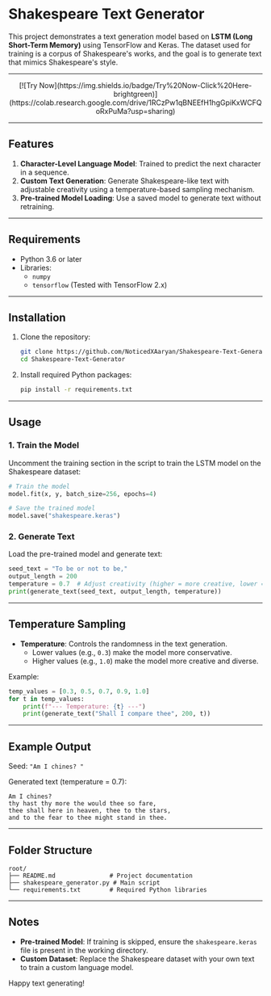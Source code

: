 # Shakespeare Text Generator

This project demonstrates a text generation model based on **LSTM (Long Short-Term Memory)** using TensorFlow and Keras. The dataset used for training is a corpus of Shakespeare's works, and the goal is to generate text that mimics Shakespeare's style.

---

<Center>
  [![Try Now](https://img.shields.io/badge/Try%20Now-Click%20Here-brightgreen)](https://colab.research.google.com/drive/1RCzPw1qBNEEfH1hgGpiKxWCFQoRxPuMa?usp=sharing)
</Center>

---

## Features

1. **Character-Level Language Model**: Trained to predict the next character in a sequence.
2. **Custom Text Generation**: Generate Shakespeare-like text with adjustable creativity using a temperature-based sampling mechanism.
3. **Pre-trained Model Loading**: Use a saved model to generate text without retraining.

---

## Requirements

- Python 3.6 or later
- Libraries:
  - `numpy`
  - `tensorflow` (Tested with TensorFlow 2.x)

---

## Installation

1. Clone the repository:
   ```bash
   git clone https://github.com/NoticedXAaryan/Shakespeare-Text-Generator.git
   cd Shakespeare-Text-Generator
   ```

2. Install required Python packages:
   ```bash
   pip install -r requirements.txt
   ```

---

## Usage

### 1. **Train the Model**
Uncomment the training section in the script to train the LSTM model on the Shakespeare dataset:
```python
# Train the model
model.fit(x, y, batch_size=256, epochs=4)

# Save the trained model
model.save("shakespeare.keras")
```

### 2. **Generate Text**
Load the pre-trained model and generate text:
```python
seed_text = "To be or not to be,"
output_length = 200
temperature = 0.7  # Adjust creativity (higher = more creative, lower = more conservative)
print(generate_text(seed_text, output_length, temperature))
```

---

## Temperature Sampling

- **Temperature**: Controls the randomness in the text generation.
  - Lower values (e.g., `0.3`) make the model more conservative.
  - Higher values (e.g., `1.0`) make the model more creative and diverse.

Example:
```python
temp_values = [0.3, 0.5, 0.7, 0.9, 1.0]
for t in temp_values:
    print(f"--- Temperature: {t} ---")
    print(generate_text("Shall I compare thee", 200, t))
```

---

## Example Output

Seed: `"Am I chines?
"`

Generated text (temperature = 0.7):
```
Am I chines?
thy hast thy more the would thee so fare,
thee shall here in heaven, thee to the stars,
and to the fear to thee might stand in thee.

```

---

## Folder Structure

```
root/
├── README.md               # Project documentation
├── shakespeare_generator.py # Main script
└── requirements.txt        # Required Python libraries
```

---

## Notes

- **Pre-trained Model**: If training is skipped, ensure the `shakespeare.keras` file is present in the working directory.
- **Custom Dataset**: Replace the Shakespeare dataset with your own text to train a custom language model.

Happy text generating!
